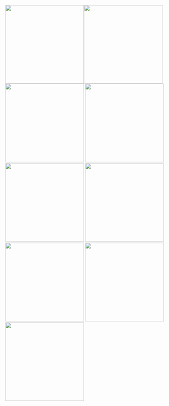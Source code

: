 
<img src="https://user-images.githubusercontent.com/121868184/234670526-2ed58356-a9f0-4ec6-bb56-e9dfa9c2bb6e.jpeg" width="250px"><img src="https://user-images.githubusercontent.com/121868184/234670474-38f39a98-bdd0-442c-8fcd-4c484f2d16c1.jpeg" width="250px">
<img src="https://user-images.githubusercontent.com/121868184/234670374-0026e740-2e14-4d93-af06-1d21e337d066.jpeg" width="250px">
<img src="https://user-images.githubusercontent.com/121868184/234670921-962ef028-b249-43de-a2e5-4d12a8177922.jpeg" width="250px">
<img src="https://user-images.githubusercontent.com/121868184/234670109-f7bda704-ed27-4ce4-a7db-75d7fa26e68d.jpeg" width="250px">
<img src="https://user-images.githubusercontent.com/121868184/234670099-fa72a1db-4170-4e7a-933a-d251b6a81300.jpeg" width="250px">
<img src="https://user-images.githubusercontent.com/121868184/234670194-b21b245a-add7-4284-b8fc-cf593380213c.jpeg" width="250px">
<img src="https://user-images.githubusercontent.com/121868184/234669999-4f006abb-5a10-4baa-93a2-dd7e6bd75464.jpeg" width="250px">
<img src="https://user-images.githubusercontent.com/121868184/234669979-3af02350-5870-43c3-b1a4-cbbf9e956696.jpeg" width="250px">


